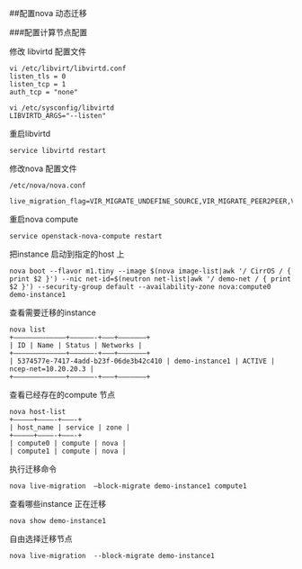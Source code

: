 ##配置nova 动态迁移

###配置计算节点配置

修改 libvirtd 配置文件

	vi /etc/libvirt/libvirtd.conf
	listen_tls = 0
	listen_tcp = 1
	auth_tcp = "none"

	vi /etc/sysconfig/libvirtd
	LIBVIRTD_ARGS="--listen"

重启libvirtd 

	service libvirtd restart


修改nova 配置文件

	/etc/nova/nova.conf

	live_migration_flag=VIR_MIGRATE_UNDEFINE_SOURCE,VIR_MIGRATE_PEER2PEER,VIR_MIGRATE_LIVE

重启nova compute 

	service openstack-nova-compute restart


把instance 启动到指定的host 上

	nova boot --flavor m1.tiny --image $(nova image-list|awk '/ CirrOS / { print $2 }') --nic net-id=$(neutron net-list|awk '/ demo-net / { print $2 }') --security-group default --availability-zone nova:compute0 demo-instance1

查看需要迁移的instance

	nova list
	+————————————–+——————-+——–+———————+
	| ID | Name | Status | Networks |
	+————————————–+——————-+——–+———————+
	| 5374577e-7417-4add-b23f-06de3b42c410 | demo-instance1 | ACTIVE | ncep-net=10.20.20.3 |
	+————————————–+——————-+——–+———————+

查看已经存在的compute 节点

	nova host-list
	+————–+————-+———-+
	| host_name | service | zone |
	+————–+————-+———-+
	| compute0 | compute | nova |
	| compute1 | compute | nova |

执行迁移命令

	nova live-migration  –block-migrate demo-instance1 compute1


查看哪些instance 正在迁移

	nova show demo-instance1

自由选择迁移节点

	nova live-migration  --block-migrate demo-instance1



 







